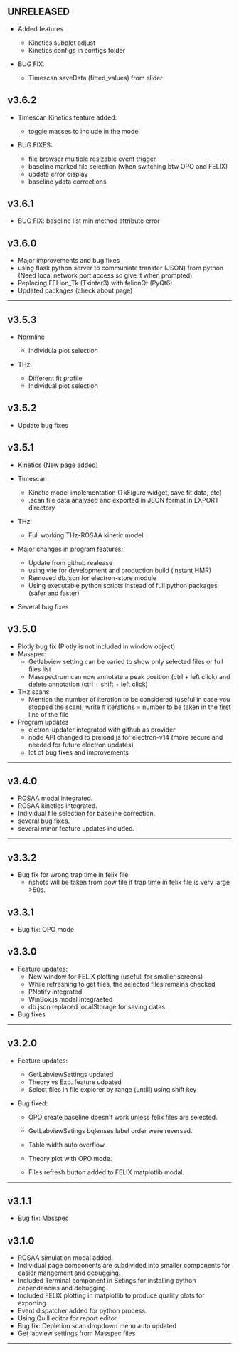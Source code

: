 ## UNRELEASED
- Added features
    - Kinetics subplot adjust
    - Kinetics configs in configs folder

- BUG FIX:
    - Timescan saveData (fitted_values) from slider

## v3.6.2

- Timescan Kinetics feature added:
    - toggle masses to include in the model

- BUG FIXES:
    - file browser multiple resizable event trigger
    - baseline marked file selection (when switching btw OPO and FELIX)
    - update error display
    - baseline ydata corrections
## v3.6.1

- BUG FIX: baseline list min method attribute error 

## v3.6.0

- Major improvements and bug fixes
- using flask python server to communiate transfer (JSON) from python (Need local network port access so give it when prompted)
- Replacing FELion_Tk (Tkinter3) with felionQt (PyQt6)
- Updated packages (check about page)
---

## v3.5.3

- Normline
    - Individula plot selection

- THz: 
    - Different fit profile
    - Individual plot selection

## v3.5.2

- Update bug fixes
## v3.5.1

- Kinetics (New page added)
- Timescan
    - Kinetic model implementation (TkFigure widget, save fit data, etc)
    - .scan file data analysed and exported in JSON format in EXPORT directory
- THz:
    - Full working THz-ROSAA kinetic model

- Major changes in program features:
    - Update from github realease
    - using vite for development and production build (instant HMR)
    - Removed db.json for electron-store module
    - Using executable python scripts instead of full python packages (safer and faster)
- Several bug fixes

## v3.5.0

- Plotly bug fix (Plotly is not included in window object)
- Masspec:
    - Getlabview setting can be varied to show only selected files or full files list
    - Masspectrum can now annotate a peak position (ctrl + left click) and delete annotation (ctrl + shift + left click)
- THz scans
    - Mention the number of iteration to be considered (useful in case you stopped the scan); write # iterations = number to be taken in the first line of the file
- Program updates
    - elctron-updater integrated with github as provider 
    - node API changed to preload js for electron-v14 (more secure and needed for future electron updates)
    - lot of bug fixes and improvements

---
## v3.4.0

- ROSAA modal integrated.
- ROSAA kinetics integrated.
- Individual file selection for baseline correction.
- several bug fixes.
- several minor feature updates included.

---
## v3.3.2

- Bug fix for wrong trap time in felix file 
    - nshots will be taken from pow file if trap time in felix file is very large >50s.
    
## v3.3.1

- Bug fix: OPO mode

## v3.3.0

- Feature updates:
    - New window for FELIX plotting (usefull for smaller screens)
    - While refreshing to get files, the selected files remains checked
    - PNotify integrated
    - WinBox.js modal integraeted
    - db.json replaced localStorage for saving datas.
- Bug fixes    
---
## v3.2.0

- Feature updates:
    - GetLabviewSettings updated
    - Theory vs Exp. feature udpated
    - Select files in file explorer by range (untill) using shift key

- Bug fixed: 
    - OPO create baseline doesn't work unless felix files are selected.
    - GetLabviewSetings bqlenses label order were reversed.
    - Table width auto overflow.

    - Theory plot with OPO mode.
    - Files refresh button added to FELIX matplotlib modal.    
---
## v3.1.1

- Bug fix: Masspec

## v3.1.0

- ROSAA simulation modal added.
- Individual page components are subdivided into smaller components for easier mangement and debugging.
- Included Terminal component in Setings for installing python dependencies and debugging.
- Included FELIX plotting in matplotlib to produce quality plots for exporting.
- Event dispatcher added for python process.
- Using Quill editor for report editor.
- Bug fix: Depletion scan dropdown menu auto updated
- Get labview settings from Masspec files
---
